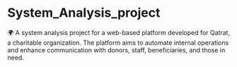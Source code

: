 # System_Analysis_project
🌍 A system analysis project for a web-based platform developed for Qatrat, a charitable organization. The platform aims to automate internal operations and enhance communication with donors, staff, beneficiaries, and those in need.

